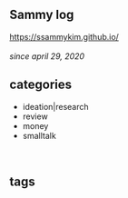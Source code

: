 ## <b>Sammy log</b>
<https://ssammykim.github.io/>  
<br><i>since april 29, 2020</i>
<br>
## categories
- ideation|research
- review
- money
- smalltalk

<br>

## tags
